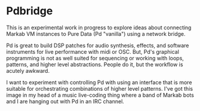 <!-- Copyright (c) 2022 Sam Blenny -->
<!-- SPDX-License-Identifier: MIT -->

# Pdbridge

This is an experimental work in progress to explore ideas about connecting
Markab VM instances to Pure Data (Pd "vanilla") using a network bridge.

Pd is great to build DSP patches for audio synthesis, effects, and software
instruments for live performance with midi or OSC. But, Pd's graphical
programming is not as well suited for sequencing or working with loops,
patterns, and higher level abstractions. People do it, but the workflow is
acutely awkward.

I want to experiment with controlling Pd with using an interface that is more
suitable for orchestrating combinations of higher level patterns. I've got this
image in my head of a music live-coding thing where a band of Markab bots and I
are hanging out with Pd in an IRC channel.
